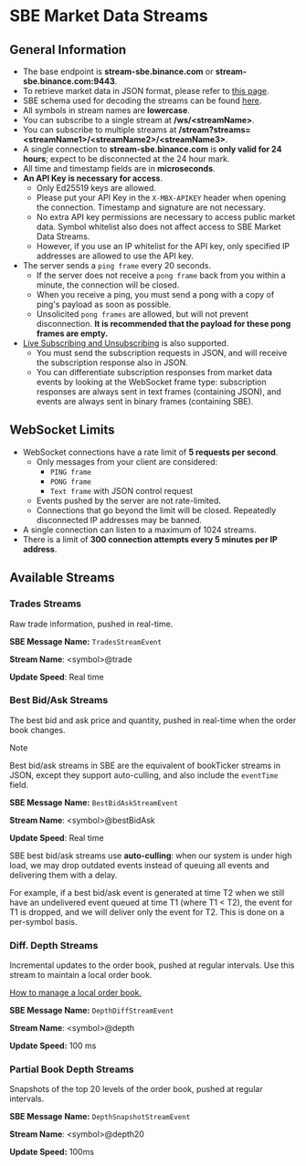 # SBE Market Data Streams

## General Information

* The base endpoint is **stream-sbe.binance.com** or **stream-sbe.binance.com:9443**.
* To retrieve market data in JSON format, please refer to [this page](web-socket-streams.md).
* SBE schema used for decoding the streams can be found [here](https://github.com/binance/binance-spot-api-docs/blob/master/sbe/schemas/stream_1_0.xml).
* All symbols in stream names are **lowercase**.
* You can subscribe to a single stream at **/ws/\<streamName\>**.
* You can subscribe to multiple streams at **/stream?streams=\<streamName1\>/\<streamName2\>/\<streamName3\>**.
* A single connection to **stream-sbe.binance.com** is **only valid for 24 hours**; expect to be disconnected at the 24 hour mark.
* All time and timestamp fields are in **microseconds**.
* **An API Key is necessary for access**.
  * Only Ed25519 keys are allowed.
  * Please put your API Key in the `X-MBX-APIKEY` header when opening the connection. Timestamp and signature are not necessary.
  * No extra API key permissions are necessary to access public market data. Symbol whitelist also does not affect access to SBE Market Data Streams.
  * However, if you use an IP whitelist for the API key, only specified IP addresses are allowed to use the API key.
* The server sends a `ping frame` every 20 seconds.
  * If the server does not receive a `pong frame` back from you within a minute, the connection will be closed.
  * When you receive a ping, you must send a pong with a copy of ping's payload as soon as possible.
  * Unsolicited `pong frames` are allowed, but will not prevent disconnection. **It is recommended that the payload for these pong frames are empty.**
* [Live Subscribing and Unsubscribing](web-socket-streams.md#live-subscribingunsubscribing-to-streams) is also supported.
  * You must send the subscription requests in JSON, and will receive the subscription response also in JSON.
  * You can differentiate subscription responses from market data events by looking at the WebSocket frame type: subscription responses are always sent in text frames (containing JSON), and events are always sent in binary frames (containing SBE).

## WebSocket Limits

* WebSocket connections have a rate limit of **5 requests per second**.
  * Only messages from your client are considered:
    * `PING frame`
    * `PONG frame`
    * `Text frame` with JSON control request
  * Events pushed by the server are not rate-limited.
  * Connections that go beyond the limit will be closed. Repeatedly disconnected IP addresses may be banned.
* A single connection can listen to a maximum of 1024 streams.
* There is a limit of **300 connection attempts every 5 minutes per IP address**.

## Available Streams

### Trades Streams

Raw trade information, pushed in real-time.

**SBE Message Name:** `TradesStreamEvent`

**Stream Name**: \<symbol\>@trade

**Update Speed**: Real time

### Best Bid/Ask Streams

The best bid and ask price and quantity, pushed in real-time when the order book changes.

> [!NOTE]
> Best bid/ask streams in SBE are the equivalent of bookTicker streams in JSON, except they support auto-culling, and also include the `eventTime` field.

**SBE Message Name:** `BestBidAskStreamEvent`

**Stream Name**: \<symbol\>@bestBidAsk

**Update Speed**: Real time

<a id="auto-culling"></a>
SBE best bid/ask streams use **auto-culling**: when our system is under high load, we may drop outdated events instead of queuing all events and delivering them with a delay.

For example, if a best bid/ask event is generated at time T2 when we still have an undelivered event queued at time T1 (where T1 < T2), the event for T1 is dropped, and we will deliver only the event for T2. This is done on a per-symbol basis.

### Diff. Depth Streams

Incremental updates to the order book, pushed at regular intervals. Use this stream to maintain a local order book.

[How to manage a local order book.](web-socket-streams.md#how-to-manage-a-local-order-book-correctly)

**SBE Message Name:** `DepthDiffStreamEvent`

**Stream Name**: \<symbol\>@depth

**Update Speed:** 100 ms

### Partial Book Depth Streams

Snapshots of the top 20 levels of the order book, pushed at regular intervals.

**SBE Message Name:** `DepthSnapshotStreamEvent`

**Stream Name**: \<symbol\>@depth20

**Update Speed:** 100ms
